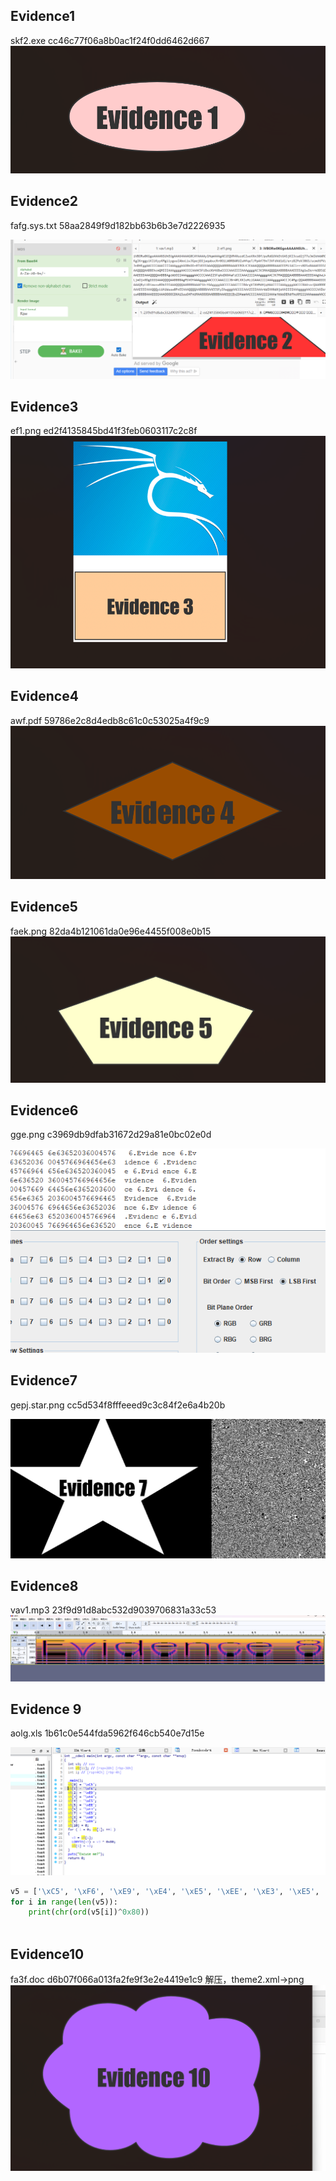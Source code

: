 ## Evidence1
skf2.exe
cc46c77f06a8b0ac1f24f0dd6462d667
![](attachments/Pasted%20image%2020230308161235.png)

## Evidence2
fafg.sys.txt
58aa2849f9d182bb63b6b3e7d2226935

![](attachments/Pasted%20image%2020230308151833.png)

## Evidence3
ef1.png
ed2f4135845bd41f3feb0603117c2c8f
![](attachments/Pasted%20image%2020230308144323.png)

## Evidence4
awf.pdf
59786e2c8d4edb8c61c0c53025a4f9c9
![](attachments/Pasted%20image%2020230308153159.png)

## Evidence5
faek.png
82da4b121061da0e96e4455f008e0b15
![](attachments/Pasted%20image%2020230308152408.png)

## Evidence6
gge.png
c3969db9dfab31672d29a81e0bc02e0d

![](attachments/Pasted%20image%2020230308162141.png)

## Evidence7
gepj.star.png
cc5d534f8fffeeed9c3c84f2e6a4b20b

![](attachments/Pasted%20image%2020230308162342.png)

## Evidence8
vav1.mp3
23f9d91d8abc532d9039706831a33c53
![](attachments/Pasted%20image%2020230308143805.png)

## Evidence 9 
aolg.xls
1b61c0e544fda5962f646cb540e7d15e

![](attachments/Pasted%20image%2020230308160731.png)
```python
v5 = ['\xC5', '\xF6', '\xE9', '\xE4', '\xE5', '\xEE', '\xE3', '\xE5', '\xA0', '\xB9', '\x00']
for i in range(len(v5)):
    print(chr(ord(v5[i])^0x80))
    
```


## Evidence10
fa3f.doc
d6b07f066a013fa2fe9f3e2e4419e1c9
解压，theme2.xml->png
![](attachments/Pasted%20image%2020230308163006.png)